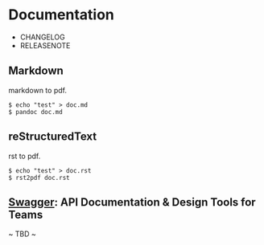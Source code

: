 # Documentation

- CHANGELOG
- RELEASENOTE

## Markdown

markdown to pdf.

```console
$ echo "test" > doc.md
$ pandoc doc.md
```

## reStructuredText

rst to pdf.

```console
$ echo "test" > doc.rst
$ rst2pdf doc.rst
```

## [Swagger](https://swagger.io/): API Documentation & Design Tools for Teams

~ TBD ~